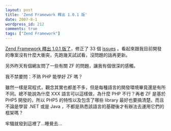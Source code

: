 ```yaml
---
layout: post
title: 'Zend Framework 釋出 1.0.1 版'
date: 2007-8-1
wordpress_id: 212
comments: true
tags: ["Zend Framework"]
---
```


[Zend Framework 釋出 1.0.1 版了](http://devzone.zend.com/article/2389-Zend-Framework-1.0.1-Releases)，修正了 33 個 [issues](http://framework.zend.com/changelog) 。看起來跟我目前開發的專案沒有什麼大衝突，先跑幾天試試看，沒問題的話再更新。

另外昨天有個網友問了一些有關 ZF 的問題，讓我有個很深的感觸。

我不禁要問：不熟 PHP 能學好 ZF 嗎？

雖然一樣是寫程式，觀念其實也都差不多，但是每種語言的開發環境畢竟還是有所不同。總不能說為什麼 XXX 語言可以這樣做，為什麼 PHP 不行？再者 ZF 是基於 PHP5 開發的，所以 PHP5 的特性以及包含了哪些 library 最好也要搞清楚。而且不論是學習 .NET 或是 Java ，不都是熟悉該語言的基礎後才有辦法去運用它們的框架嗎？

牢騷就發到這裡了...睡覺去...
